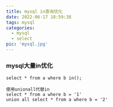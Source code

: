```yaml
---
title: mysql in查询优化
date: 2022-06-17 18:59:38
tags: mysql
categories: 
  - mysql
  - select
pic: 'mysql.jpg'
---
```


### mysql大量in优化

<!-- more -->

``````
select * from a where b in();
``````

``````
使用unionall代替in
select * from a where b = '1'
union all select * from a where b = '2'

``````